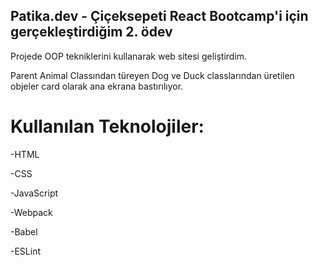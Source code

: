 ## Patika.dev - Çiçeksepeti React Bootcamp'i için gerçekleştirdiğim 2. ödev

Projede OOP tekniklerini kullanarak web sitesi geliştirdim.

Parent Animal Classından türeyen Dog ve Duck classlarından üretilen objeler card olarak ana ekrana bastırılıyor.

# Kullanılan Teknolojiler: 

-HTML

-CSS

-JavaScript

-Webpack

-Babel

-ESLint
